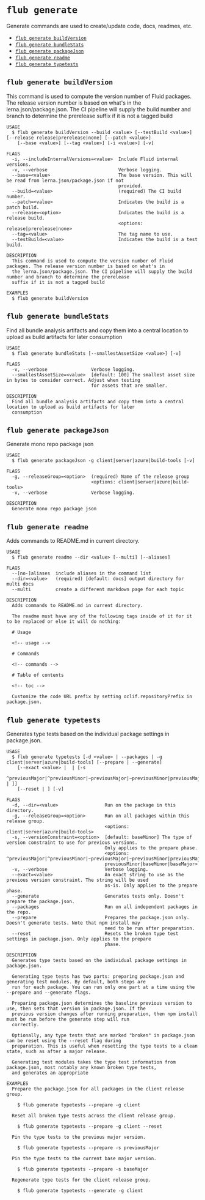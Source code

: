`flub generate`
===============

Generate commands are used to create/update code, docs, readmes, etc.

* [`flub generate buildVersion`](#flub-generate-buildversion)
* [`flub generate bundleStats`](#flub-generate-bundlestats)
* [`flub generate packageJson`](#flub-generate-packagejson)
* [`flub generate readme`](#flub-generate-readme)
* [`flub generate typetests`](#flub-generate-typetests)

## `flub generate buildVersion`

This command is used to compute the version number of Fluid packages. The release version number is based on what's in the lerna.json/package.json. The CI pipeline will supply the build number and branch to determine the prerelease suffix if it is not a tagged build

```
USAGE
  $ flub generate buildVersion --build <value> [--testBuild <value>] [--release release|prerelease|none] [--patch <value>]
    [--base <value>] [--tag <value>] [-i <value>] [-v]

FLAGS
  -i, --includeInternalVersions=<value>  Include Fluid internal versions.
  -v, --verbose                          Verbose logging.
  --base=<value>                         The base version. This will be read from lerna.json/package.json if not
                                         provided.
  --build=<value>                        (required) The CI build number.
  --patch=<value>                        Indicates the build is a patch build.
  --release=<option>                     Indicates the build is a release build.
                                         <options: release|prerelease|none>
  --tag=<value>                          The tag name to use.
  --testBuild=<value>                    Indicates the build is a test build.

DESCRIPTION
  This command is used to compute the version number of Fluid packages. The release version number is based on what's in
  the lerna.json/package.json. The CI pipeline will supply the build number and branch to determine the prerelease
  suffix if it is not a tagged build

EXAMPLES
  $ flub generate buildVersion
```

## `flub generate bundleStats`

Find all bundle analysis artifacts and copy them into a central location to upload as build artifacts for later consumption

```
USAGE
  $ flub generate bundleStats [--smallestAssetSize <value>] [-v]

FLAGS
  -v, --verbose                Verbose logging.
  --smallestAssetSize=<value>  [default: 100] The smallest asset size in bytes to consider correct. Adjust when testing
                               for assets that are smaller.

DESCRIPTION
  Find all bundle analysis artifacts and copy them into a central location to upload as build artifacts for later
  consumption
```

## `flub generate packageJson`

Generate mono repo package json

```
USAGE
  $ flub generate packageJson -g client|server|azure|build-tools [-v]

FLAGS
  -g, --releaseGroup=<option>  (required) Name of the release group
                               <options: client|server|azure|build-tools>
  -v, --verbose                Verbose logging.

DESCRIPTION
  Generate mono repo package json
```

## `flub generate readme`

Adds commands to README.md in current directory.

```
USAGE
  $ flub generate readme --dir <value> [--multi] [--aliases]

FLAGS
  --[no-]aliases  include aliases in the command list
  --dir=<value>   (required) [default: docs] output directory for multi docs
  --multi         create a different markdown page for each topic

DESCRIPTION
  Adds commands to README.md in current directory.

  The readme must have any of the following tags inside of it for it to be replaced or else it will do nothing:

  # Usage

  <!-- usage -->

  # Commands

  <!-- commands -->

  # Table of contents

  <!-- toc -->

  Customize the code URL prefix by setting oclif.repositoryPrefix in package.json.
```

## `flub generate typetests`

Generates type tests based on the individual package settings in package.json.

```
USAGE
  $ flub generate typetests [-d <value> | --packages | -g client|server|azure|build-tools] [--prepare | --generate]
    [--exact <value> |  | [-s
    ^previousMajor|^previousMinor|~previousMajor|~previousMinor|previousMajor|previousMinor|baseMinor|baseMajor | ]]
    [--reset | ] [-v]

FLAGS
  -d, --dir=<value>                 Run on the package in this directory.
  -g, --releaseGroup=<option>       Run on all packages within this release group.
                                    <options: client|server|azure|build-tools>
  -s, --versionConstraint=<option>  [default: baseMinor] The type of version constraint to use for previous versions.
                                    Only applies to the prepare phase.
                                    <options: ^previousMajor|^previousMinor|~previousMajor|~previousMinor|previousMajor|
                                    previousMinor|baseMinor|baseMajor>
  -v, --verbose                     Verbose logging.
  --exact=<value>                   An exact string to use as the previous version constraint. The string will be used
                                    as-is. Only applies to the prepare phase.
  --generate                        Generates tests only. Doesn't prepare the package.json.
  --packages                        Run on all independent packages in the repo.
  --prepare                         Prepares the package.json only. Doesn't generate tests. Note that npm install may
                                    need to be run after preparation.
  --reset                           Resets the broken type test settings in package.json. Only applies to the prepare
                                    phase.

DESCRIPTION
  Generates type tests based on the individual package settings in package.json.

  Generating type tests has two parts: preparing package.json and generating test modules. By default, both steps are
  run for each package. You can run only one part at a time using the --prepare and --generate flags.

  Preparing package.json determines the baseline previous version to use, then sets that version in package.json. If the
  previous version changes after running preparation, then npm install must be run before the generate step will run
  correctly.

  Optionally, any type tests that are marked "broken" in package.json can be reset using the --reset flag during
  preparation. This is useful when resetting the type tests to a clean state, such as after a major release.

  Generating test modules takes the type test information from package.json, most notably any known broken type tests,
  and generates an appropriate

EXAMPLES
  Prepare the package.json for all packages in the client release group.

    $ flub generate typetests --prepare -g client

  Reset all broken type tests across the client release group.

    $ flub generate typetests --prepare -g client --reset

  Pin the type tests to the previous major version.

    $ flub generate typetests --prepare -s previousMajor

  Pin the type tests to the current base major version.

    $ flub generate typetests --prepare -s baseMajor

  Regenerate type tests for the client release group.

    $ flub generate typetests --generate -g client
```
